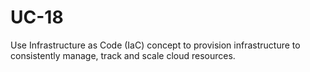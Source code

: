 # UC-18
Use Infrastructure as Code (IaC) concept to provision infrastructure to consistently manage, track and scale cloud resources. 
